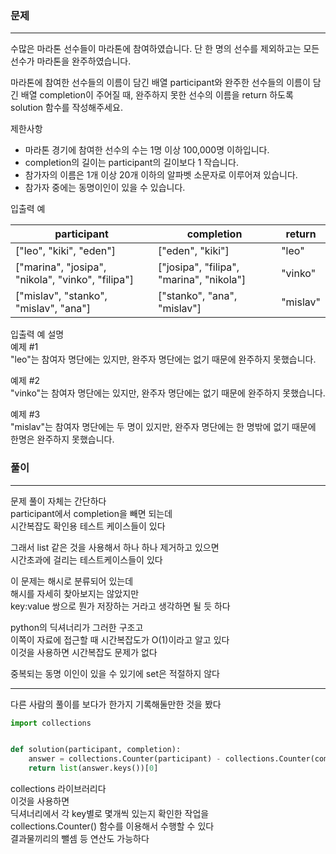 ### 문제
***

수많은 마라톤 선수들이 마라톤에 참여하였습니다. 단 한 명의 선수를 제외하고는 모든 선수가 마라톤을 완주하였습니다.

마라톤에 참여한 선수들의 이름이 담긴 배열 participant와 완주한 선수들의 이름이 담긴 배열 completion이 주어질 때, 완주하지 못한 선수의 이름을 return 하도록 solution 함수를 작성해주세요.

제한사항  
* 마라톤 경기에 참여한 선수의 수는 1명 이상 100,000명 이하입니다.  
* completion의 길이는 participant의 길이보다 1 작습니다.  
* 참가자의 이름은 1개 이상 20개 이하의 알파벳 소문자로 이루어져 있습니다.  
* 참가자 중에는 동명이인이 있을 수 있습니다.  

입출력 예  

|participant|	completion|	return|
|---|---|---|
|["leo", "kiki", "eden"]|	["eden", "kiki"]|	"leo"|
|["marina", "josipa", "nikola", "vinko", "filipa"]|	["josipa", "filipa", "marina", "nikola"]|	"vinko"|
|["mislav", "stanko", "mislav", "ana"]|	["stanko", "ana", "mislav"]|	"mislav"|
입출력 예 설명  
예제 #1  
"leo"는 참여자 명단에는 있지만, 완주자 명단에는 없기 때문에 완주하지 못했습니다.  
  
예제 #2  
"vinko"는 참여자 명단에는 있지만, 완주자 명단에는 없기 때문에 완주하지 못했습니다.  
  
예제 #3  
"mislav"는 참여자 명단에는 두 명이 있지만, 완주자 명단에는 한 명밖에 없기 때문에 한명은 완주하지 못했습니다.

### 풀이
***
문제 풀이 자체는 간단하다  
participant에서 completion을 빼면 되는데  
시간복잡도 확인용 테스트 케이스들이 있다  
  
그래서 list 같은 것을 사용해서 하나 하나 제거하고 있으면  
시간초과에 걸리는 테스트케이스들이 있다
  
이 문제는 해시로 분류되어 있는데  
해시를 자세히 찾아보지는 않았지만  
key:value 쌍으로 뭔가 저장하는 거라고 생각하면 될 듯 하다  

python의 딕셔너리가 그러한 구조고  
이쪽이 자료에 접근할 때 시간복잡도가 O(1)이라고 알고 있다  
이것을 사용하면 시간복잡도 문제가 없다  

중복되는 동명 이인이 있을 수 있기에 set은 적절하지 않다  
  
***
다른 사람의 풀이를 보다가 한가지 기록해둘만한 것을 봤다  
```python
import collections


def solution(participant, completion):
    answer = collections.Counter(participant) - collections.Counter(completion)
    return list(answer.keys())[0]
``` 
collections 라이브러리다  
이것을 사용하면  
딕셔너리에서 각 key별로 몇개씩 있는지 확인한 작업을  
collections.Counter() 함수를 이용해서 수행할 수 있다  
결과물끼리의 뺄셈 등 연산도 가능하다




